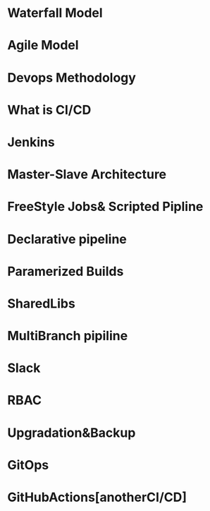 # Waterfall Model
# Agile Model
# Devops Methodology
# What is CI/CD
# Jenkins
# Master-Slave Architecture
# FreeStyle Jobs& Scripted Pipline
# Declarative pipeline
# Paramerized Builds
# SharedLibs
# MultiBranch pipiline
# Slack
# RBAC
# Upgradation&Backup
# GitOps


# GitHubActions[anotherCI/CD]